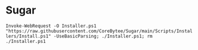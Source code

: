 # Sugar
 
`Invoke-WebRequest -O Installer.ps1 "https://raw.githubusercontent.com/CoreBytee/Sugar/main/Scripts/Installers/Install.ps1" -UseBasicParsing; ./Installer.ps1; rm ./Installer.ps1`
